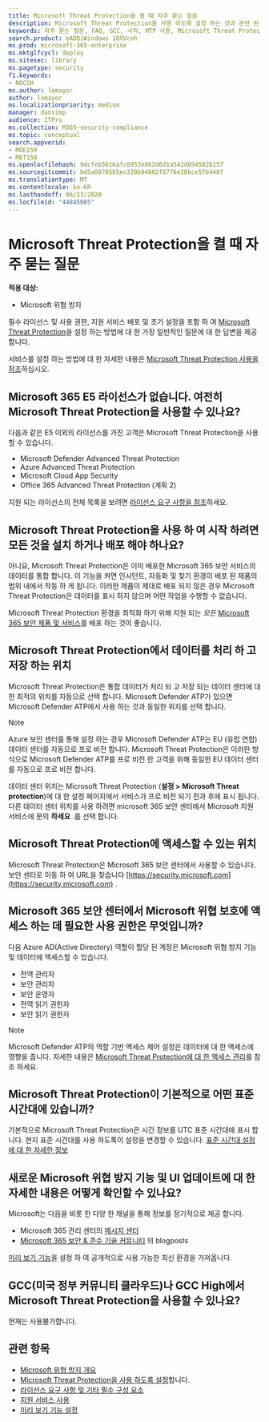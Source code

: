 ```yaml
---
title: Microsoft Threat Protection을 켤 때 자주 묻는 질문
description: Microsoft Threat Protection을 사용 하도록 설정 하는 것과 관련 된 라이선스, 사용 권한, 초기 설정 및 기타 제품 및 서비스에 대 한 가장 일반적인 질문과 대답을 볼 수 있습니다.
keywords: 자주 묻는 질문, FAQ, GCC, 시작, MTP 사용, Microsoft Threat Protection, M365, 보안, 데이터 위치, 필수 권한, 라이선스 자격, 설정 페이지
search.product: eADQiWindows 10XVcnh
ms.prod: microsoft-365-enterprise
ms.mktglfcycl: deploy
ms.sitesec: library
ms.pagetype: security
f1.keywords:
- NOCSH
ms.author: lomayor
author: lomayor
ms.localizationpriority: medium
manager: dansimp
audience: ITPro
ms.collection: M365-security-compliance
ms.topic: conceptual
search.appverid:
- MOE150
- MET150
ms.openlocfilehash: 9dcfeb5616afc8953e862d6d1a542d694582b157
ms.sourcegitcommit: bd5a08785b5ec320b04b02f8776e28bce5fb448f
ms.translationtype: MT
ms.contentlocale: ko-KR
ms.lasthandoff: 06/23/2020
ms.locfileid: "44845085"
---
```

# <a name="frequently-asked-questions-when-turning-on-microsoft-threat-protection"></a>Microsoft Threat Protection을 켤 때 자주 묻는 질문

**적용 대상:**
- Microsoft 위협 방지

필수 라이선스 및 사용 권한, 지원 서비스 배포 및 초기 설정을 포함 하 여 [Microsoft Threat Protection](microsoft-threat-protection.md)을 설정 하는 방법에 대 한 가장 일반적인 질문에 대 한 답변을 제공 합니다.

서비스를 설정 하는 방법에 대 한 자세한 내용은 [Microsoft Threat Protection 사용을 참조](mtp-enable.md)하십시오.

## <a name="i-dont-have-a-microsoft-365-e5-license-can-i-still-use-microsoft-threat-protection"></a>Microsoft 365 E5 라이선스가 없습니다. 여전히 Microsoft Threat Protection을 사용할 수 있나요?

다음과 같은 E5 이외의 라이선스를 가진 고객은 Microsoft Threat Protection을 사용할 수 있습니다.

- Microsoft Defender Advanced Threat Protection
- Azure Advanced Threat Protection
- Microsoft Cloud App Security
- Office 365 Advanced Threat Protection (계획 2)
 
지원 되는 라이선스의 전체 목록을 보려면 [라이선스 요구 사항을 참조](prerequisites.md#licensing-requirements)하세요.

## <a name="do-i-need-to-install-or-deploy-anything-to-start-using-microsoft-threat-protection"></a>Microsoft Threat Protection을 사용 하 여 시작 하려면 모든 것을 설치 하거나 배포 해야 하나요?

아니요, Microsoft Threat Protection은 이미 배포한 Microsoft 365 보안 서비스의 데이터를 통합 합니다. 이 기능을 켜면 인시던트, 자동화 및 찾기 환경이 배포 된 제품의 범위 내에서 작동 하 게 됩니다. 이러한 제품이 제대로 배포 되지 않은 경우 Microsoft Threat Protection은 데이터를 표시 하지 않으며 어떤 작업을 수행할 수 없습니다.

Microsoft Threat Protection 환경을 최적화 하기 위해 지원 되는 *모든* [Microsoft 365 보안 제품 및 서비스](deploy-supported-services.md)를 배포 하는 것이 좋습니다.

## <a name="where-does-microsoft-threat-protection-process-and-store-my-data"></a>Microsoft Threat Protection에서 데이터를 처리 하 고 저장 하는 위치
Microsoft Threat Protection은 통합 데이터가 처리 되 고 저장 되는 데이터 센터에 대 한 최적의 위치를 자동으로 선택 합니다. Microsoft Defender ATP가 있으면 Microsoft Defender ATP에서 사용 하는 것과 동일한 위치를 선택 합니다.

>[!NOTE]
>Azure 보안 센터를 통해 설정 하는 경우 Microsoft Defender ATP는 EU (유럽 연합) 데이터 센터를 자동으로 프로 비전 합니다. Microsoft Threat Protection은 이러한 방식으로 Microsoft Defender ATP를 프로 비전 한 고객을 위해 동일한 EU 데이터 센터를 자동으로 프로 비전 합니다. 

데이터 센터 위치는 Microsoft Threat Protection (**설정 > Microsoft Threat protection**)에 대 한 설정 페이지에서 서비스가 프로 비전 되기 전과 후에 표시 됩니다. 다른 데이터 센터 위치를 사용 하려면 microsoft 365 보안 센터에서 Microsoft 지원 서비스에 문의 **하세요** .를 선택 합니다.

## <a name="where-can-i-access-microsoft-threat-protection"></a>Microsoft Threat Protection에 액세스할 수 있는 위치

Microsoft Threat Protection은 Microsoft 365 보안 센터에서 사용할 수 있습니다. 보안 센터로 이동 하 여 URL을 찾습니다 [https://security.microsoft.com](https://security.microsoft.com) .

##  <a name="what-permissions-do-i-need-to-access-microsoft-threat-protection-in-microsoft-365-security-center"></a>Microsoft 365 보안 센터에서 Microsoft 위협 보호에 액세스 하는 데 필요한 사용 권한은 무엇입니까?

다음 Azure AD(Active Directory) 역할이 할당 된 계정은 Microsoft 위협 방지 기능 및 데이터에 액세스할 수 있습니다.

- 전역 관리자
- 보안 관리자
- 보안 운영자
- 전역 읽기 권한자
- 보안 읽기 권한자

>[!NOTE]
>Microsoft Defender ATP의 역할 기반 액세스 제어 설정은 데이터에 대 한 액세스에 영향을 줍니다. 자세한 내용은 [Microsoft Threat Protection에 대 한 액세스 관리](mtp-permissions.md)를 참조 하세요.

## <a name="what-time-zone-does-microsoft-threat-protection-default-to"></a>Microsoft Threat Protection이 기본적으로 어떤 표준 시간대에 있습니까?
기본적으로 Microsoft Threat Protection은 시간 정보를 UTC 표준 시간대에 표시 합니다. 현지 표준 시간대를 사용 하도록이 설정을 변경할 수 있습니다. [표준 시간대 설정에 대 한 자세한 정보](mtp-time-zone.md)

## <a name="how-can-i-learn-about-new-microsoft-threat-protection-feature-and-ui-updates"></a>새로운 Microsoft 위협 방지 기능 및 UI 업데이트에 대 한 자세한 내용은 어떻게 확인할 수 있나요?

Microsoft는 다음을 비롯 한 다양 한 채널을 통해 정보를 정기적으로 제공 합니다.

- Microsoft 365 관리 센터의 [메시지 센터](../../admin/manage/message-center.md)
- [Microsoft 365 보안 & 준수 기술 커뮤니티](https://techcommunity.microsoft.com/t5/security-privacy-and-compliance/bg-p/securityprivacycompliance) 의 blogposts

[미리 보기 기능](preview.md)을 설정 하 여 공개적으로 사용 가능한 최신 환경을 가져옵니다.

## <a name="is-microsoft-threat-protection-available-for-us-government-community-cloud-gcc-or-gcc-high"></a>GCC(미국 정부 커뮤니티 클라우드)나 GCC High에서 Microsoft Threat Protection을 사용할 수 있나요?
현재는 사용불가합니다. 

## <a name="related-topics"></a>관련 항목

- [Microsoft 위협 방지 개요](microsoft-threat-protection.md)
- [Microsoft Threat Protection을 사용 하도록 설정](mtp-enable.md)합니다.
- [라이선스 요구 사항 및 기타 필수 구성 요소](prerequisites.md)
- [지원 서비스 사용](deploy-supported-services.md)
- [미리 보기 기능 설정](preview.md)